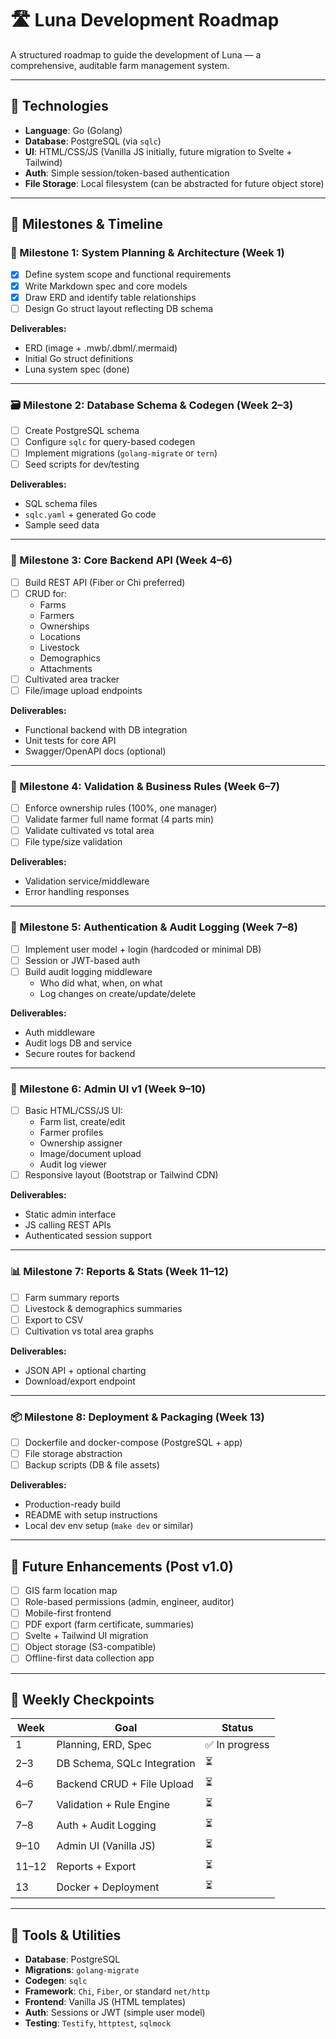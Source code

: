 # 🛣️ Luna Development Roadmap

A structured roadmap to guide the development of Luna — a comprehensive, auditable farm management system.

---

## 🔧 Technologies

- **Language**: Go (Golang)
- **Database**: PostgreSQL (via `sqlc`)
- **UI**: HTML/CSS/JS (Vanilla JS initially, future migration to Svelte + Tailwind)
- **Auth**: Simple session/token-based authentication
- **File Storage**: Local filesystem (can be abstracted for future object store)

---

## 📆 Milestones & Timeline

### 🧱 Milestone 1: System Planning & Architecture (Week 1)
- [x] Define system scope and functional requirements
- [x] Write Markdown spec and core models
- [X] Draw ERD and identify table relationships
- [ ] Design Go struct layout reflecting DB schema

**Deliverables:**
- ERD (image + .mwb/.dbml/.mermaid)
- Initial Go struct definitions
- Luna system spec (done)

---

### 🗃️ Milestone 2: Database Schema & Codegen (Week 2–3)
- [ ] Create PostgreSQL schema
- [ ] Configure `sqlc` for query-based codegen
- [ ] Implement migrations (`golang-migrate` or `tern`)
- [ ] Seed scripts for dev/testing

**Deliverables:**
- SQL schema files
- `sqlc.yaml` + generated Go code
- Sample seed data

---

### 🧠 Milestone 3: Core Backend API (Week 4–6)
- [ ] Build REST API (Fiber or Chi preferred)
- [ ] CRUD for:
  - Farms
  - Farmers
  - Ownerships
  - Locations
  - Livestock
  - Demographics
  - Attachments
- [ ] Cultivated area tracker
- [ ] File/image upload endpoints

**Deliverables:**
- Functional backend with DB integration
- Unit tests for core API
- Swagger/OpenAPI docs (optional)

---

### 📝 Milestone 4: Validation & Business Rules (Week 6–7)
- [ ] Enforce ownership rules (100%, one manager)
- [ ] Validate farmer full name format (4 parts min)
- [ ] Validate cultivated vs total area
- [ ] File type/size validation

**Deliverables:**
- Validation service/middleware
- Error handling responses

---

### 🔐 Milestone 5: Authentication & Audit Logging (Week 7–8)
- [ ] Implement user model + login (hardcoded or minimal DB)
- [ ] Session or JWT-based auth
- [ ] Build audit logging middleware
  - Who did what, when, on what
  - Log changes on create/update/delete

**Deliverables:**
- Auth middleware
- Audit logs DB and service
- Secure routes for backend

---

### 🧭 Milestone 6: Admin UI v1 (Week 9–10)
- [ ] Basic HTML/CSS/JS UI:
  - Farm list, create/edit
  - Farmer profiles
  - Ownership assigner
  - Image/document upload
  - Audit log viewer
- [ ] Responsive layout (Bootstrap or Tailwind CDN)

**Deliverables:**
- Static admin interface
- JS calling REST APIs
- Authenticated session support

---

### 📊 Milestone 7: Reports & Stats (Week 11–12)
- [ ] Farm summary reports
- [ ] Livestock & demographics summaries
- [ ] Export to CSV
- [ ] Cultivation vs total area graphs

**Deliverables:**
- JSON API + optional charting
- Download/export endpoint

---

### 📦 Milestone 8: Deployment & Packaging (Week 13)
- [ ] Dockerfile and docker-compose (PostgreSQL + app)
- [ ] File storage abstraction
- [ ] Backup scripts (DB & file assets)

**Deliverables:**
- Production-ready build
- README with setup instructions
- Local dev env setup (`make dev` or similar)

---

## 🌿 Future Enhancements (Post v1.0)

- [ ] GIS farm location map
- [ ] Role-based permissions (admin, engineer, auditor)
- [ ] Mobile-first frontend
- [ ] PDF export (farm certificate, summaries)
- [ ] Svelte + Tailwind UI migration
- [ ] Object storage (S3-compatible)
- [ ] Offline-first data collection app

---

## 📌 Weekly Checkpoints

| Week | Goal                                  | Status     |
|------|----------------------------------------|------------|
| 1    | Planning, ERD, Spec                    | ✅ In progress |
| 2–3  | DB Schema, SQLc Integration            | ⏳          |
| 4–6  | Backend CRUD + File Upload             | ⏳          |
| 6–7  | Validation + Rule Engine               | ⏳          |
| 7–8  | Auth + Audit Logging                   | ⏳          |
| 9–10 | Admin UI (Vanilla JS)                  | ⏳          |
| 11–12| Reports + Export                       | ⏳          |
| 13   | Docker + Deployment                    | ⏳          |

---

## 🧰 Tools & Utilities



- **Database**: PostgreSQL
- **Migrations**: `golang-migrate`
- **Codegen**: `sqlc`
- **Framework**: `Chi`, `Fiber`, or standard `net/http`
- **Frontend**: Vanilla JS (HTML templates)
- **Auth**: Sessions or JWT (simple user model)
- **Testing**: `Testify`, `httptest`, `sqlmock`